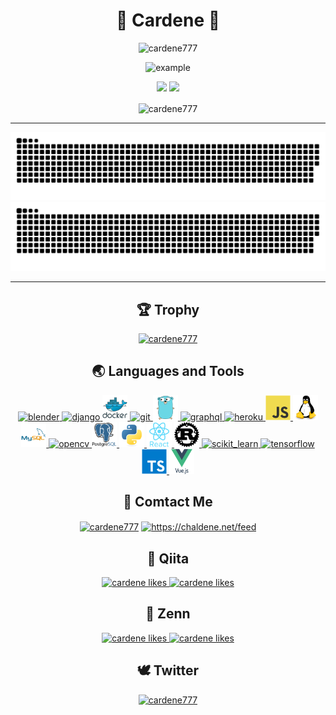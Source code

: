 
<div align="center">
  <h1>🦔 Cardene 🦔</h1>
  <p>
    <img src="https://komarev.com/ghpvc/?username=cardene777&label=Profile%20views&color=0e75b6&style=flat" alt="cardene777" />
  </p>
</div>

<p align="center">
<img src="https://user-images.githubusercontent.com/61857866/228717214-f87e40b0-3a7f-42e5-9129-c8fbf31fa96a.gif" alt="example" width="300" />
</p>

<div align="center">
  <p><img height="160px" src="https://github-readme-stats.vercel.app/api?username=cardene777&show_icons=true&theme=gruvbox" /> <img height="160px" src="https://github-readme-stats.vercel.app/api/top-langs/?username=cardene777&layout=compact&theme=gruvbox" /></p>
</div>

<div align="center">
  <p><img align="center" src="https://github-readme-streak-stats.herokuapp.com/?user=cardene777&theme=gruvbox" alt="cardene777" /></p>
</div>

<hr />

![snek go brr](https://raw.githubusercontent.com/cardene777/cardene777/snek/snek-light.svg#gh-light-mode-only)
![snek go brr](https://raw.githubusercontent.com/cardene777/cardene777/snek/snek-dark.svg#gh-dark-mode-only)

<hr />

<div align="center">
  <h2>🏆 Trophy</h2>
</div>
  
<p align="center"> <a href="https://github.com/ryo-ma/github-profile-trophy"><img src="https://github-profile-trophy.vercel.app/?username=cardene777&theme=onedark" alt="cardene777" /></a></p>

<div align="center">
  <h2>🌏 Languages and Tools</h2>
</div>

<p align="center">
  <a href="https://www.blender.org/" target="_blank" rel="noreferrer"> 
    <img src="https://download.blender.org/branding/community/blender_community_badge_white.svg" alt="blender" width="40" height="40"/> 
  </a> 
  <a href="https://www.djangoproject.com/" target="_blank" rel="noreferrer"> 
    <img src="https://cdn.worldvectorlogo.com/logos/django.svg" alt="django" width="40" height="40"/> 
  </a> 
  <a href="https://www.docker.com/" target="_blank" rel="noreferrer">
    <img src="https://raw.githubusercontent.com/devicons/devicon/master/icons/docker/docker-original-wordmark.svg" alt="docker" width="40" height="40"/> 
  </a> 
  <a href="https://git-scm.com/" target="_blank" rel="noreferrer"> 
    <img src="https://www.vectorlogo.zone/logos/git-scm/git-scm-icon.svg" alt="git" width="40" height="40"/> 
  </a> 
  <a href="https://golang.org" target="_blank" rel="noreferrer"> 
    <img src="https://raw.githubusercontent.com/devicons/devicon/master/icons/go/go-original.svg" alt="go" width="40" height="40"/> 
  </a> 
  <a href="https://graphql.org" target="_blank" rel="noreferrer">
    <img src="https://www.vectorlogo.zone/logos/graphql/graphql-icon.svg" alt="graphql" width="40" height="40"/> 
  </a> 
  <a href="https://heroku.com" target="_blank" rel="noreferrer"> 
    <img src="https://www.vectorlogo.zone/logos/heroku/heroku-icon.svg" alt="heroku" width="40" height="40"/> 
  </a> 
  <a href="https://developer.mozilla.org/en-US/docs/Web/JavaScript" target="_blank" rel="noreferrer">
    <img src="https://raw.githubusercontent.com/devicons/devicon/master/icons/javascript/javascript-original.svg" alt="javascript" width="40" height="40" /> 
  </a> 
  <a href="https://www.linux.org/" target="_blank" rel="noreferrer"> 
    <img src="https://raw.githubusercontent.com/devicons/devicon/master/icons/linux/linux-original.svg" alt="linux" width="40" height="40"/> 
  </a> 
  <a href="https://www.mysql.com/" target="_blank" rel="noreferrer"> 
    <img src="https://raw.githubusercontent.com/devicons/devicon/master/icons/mysql/mysql-original-wordmark.svg" alt="mysql" width="40" height="40"/> 
  </a> 
  <a href="https://opencv.org/" target="_blank" rel="noreferrer">
    <img src="https://www.vectorlogo.zone/logos/opencv/opencv-icon.svg" alt="opencv" width="40" height="40"/> 
  </a> 
  <a href="https://www.postgresql.org" target="_blank" rel="noreferrer"> 
    <img src="https://raw.githubusercontent.com/devicons/devicon/master/icons/postgresql/postgresql-original-wordmark.svg" alt="postgresql" width="40" height="40"/> 
  </a> 
  <a href="https://www.python.org" target="_blank" rel="noreferrer"> 
    <img src="https://raw.githubusercontent.com/devicons/devicon/master/icons/python/python-original.svg" alt="python" width="40" height="40"/> 
  </a> 
  <a href="https://reactjs.org/" target="_blank" rel="noreferrer">
    <img src="https://raw.githubusercontent.com/devicons/devicon/master/icons/react/react-original-wordmark.svg" alt="python" width="40" height="40" /> 
  </a> 
  <a href="https://www.rust-lang.org" target="_blank" rel="noreferrer">
    <img src="https://raw.githubusercontent.com/devicons/devicon/master/icons/rust/rust-plain.svg" alt="rust" width="40" height="40"/> 
  </a> 
  <a href="https://scikit-learn.org/" target="_blank" rel="noreferrer"> 
    <img src="https://upload.wikimedia.org/wikipedia/commons/0/05/Scikit_learn_logo_small.svg" alt="scikit_learn" width="40" height="40"/> 
  </a> 
  <a href="https://www.tensorflow.org" target="_blank" rel="noreferrer">
    <img src="https://www.vectorlogo.zone/logos/tensorflow/tensorflow-icon.svg" alt="tensorflow" width="40" height="40"/> 
  </a> 
  <a href="https://www.typescriptlang.org/" target="_blank" rel="noreferrer">
    <img src="https://raw.githubusercontent.com/devicons/devicon/master/icons/typescript/typescript-original.svg" alt="typescript" width="40" height="40"/> 
  </a> 
  <a href="https://vuejs.org/" target="_blank" rel="noreferrer">
    <img src="https://raw.githubusercontent.com/devicons/devicon/master/icons/vuejs/vuejs-original-wordmark.svg" alt="vuejs" width="40" height="40"/> 
  </a> </p>

<div align="center">
  <h2>💌 Comtact Me</h2>
</div> 

<p align="center">
  <a href="https://twitter.com/cardene777" target="_blank"><img align="center" src="https://raw.githubusercontent.com/rahuldkjain/github-profile-readme-generator/master/src/images/icons/Social/twitter.svg" alt="cardene777" height="30" width="40" /></a>
  <a href="https://chaldene.net/feed" target="_blank"><img align="center" src="https://raw.githubusercontent.com/rahuldkjain/github-profile-readme-generator/master/src/images/icons/Social/rss.svg" alt="https://chaldene.net/feed" height="30" width="40" /></a>
</p>

<div align="center">
  <h2>🌵 Qiita</h2>
</div>

<p align="center">
  <a href="https://qiita.com/cardene" target="_blank">
    <img src="https://badgen.org/img/qiita/cardene/contributions?style=for-the-badge" alt="cardene likes" />
  </a>
  <a href="https://qiita.com/cardene" target="_blank">
    <img src="https://badgen.org/img/qiita/cardene/articles?style=for-the-badge" alt="cardene likes" />
  </a>
</p>

<div align="center">
  <h2>📘 Zenn</h2>
</div>

<p align="center">
  <a href="https://zenn.dev/heku" target="_blank">
    <img src="https://badgen.org/img/zenn/heku/likes?style=for-the-badge" alt="cardene likes" />
  </a>
  <a href="https://zenn.dev/heku" target="_blank">
    <img src="https://badgen.org/img/zenn/heku/articles?style=for-the-badge" alt="cardene likes" />
  </a>
</p>

<div align="center">
  <h2>🕊 Twitter</h2>
</div>

<p align="center"> <a href="https://twitter.com/cardene777" target="_blank"><img src="https://img.shields.io/twitter/follow/cardene777?logo=twitter&style=for-the-badge" alt="cardene777" /></a> </p>

